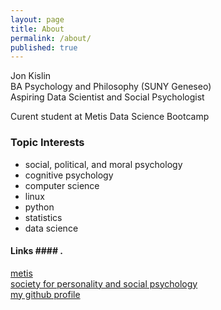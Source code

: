 ```yaml
---
layout: page
title: About
permalink: /about/
published: true
---
```


Jon Kislin  
BA Psychology and Philosophy (SUNY Geneseo)  
Aspiring Data Scientist and Social Psychologist  

Curent student at Metis Data Science Bootcamp  
  
### Topic Interests ###
- social, political, and moral psychology
- cognitive psychology
- computer science
- linux
- python
- statistics
- data science

#### Links #### . 
[metis](http://thisismetis.com)  
[society for personality and social psychology](http://spsp.org)  
[my github profile](https://github.com/jonkislin)
